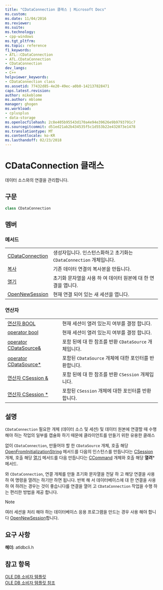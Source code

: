 ```yaml
---
title: "CDataConnection 클래스 | Microsoft Docs"
ms.custom: 
ms.date: 11/04/2016
ms.reviewer: 
ms.suite: 
ms.technology:
- cpp-windows
ms.tgt_pltfrm: 
ms.topic: reference
f1_keywords:
- ATL::CDataConnection
- ATL.CDataConnection
- CDataConnection
dev_langs:
- C++
helpviewer_keywords:
- CDataConnection class
ms.assetid: 77432d85-4e20-49ec-a0b0-142137828471
caps.latest.revision: 
author: mikeblome
ms.author: mblome
manager: ghogen
ms.workload:
- cplusplus
- data-storage
ms.openlocfilehash: 2c8e405b95543d170a4e94e39626e9b9793791c7
ms.sourcegitcommit: d51ed21ab2b434535f5c1d553b22e432073e1478
ms.translationtype: MT
ms.contentlocale: ko-KR
ms.lasthandoff: 02/23/2018
---
```

# <a name="cdataconnection-class"></a>CDataConnection 클래스
데이터 소스와의 연결을 관리합니다.  
  
## <a name="syntax"></a>구문

```cpp
class CDataConnection  
```  
  
## <a name="members"></a>멤버  
  
### <a name="methods"></a>메서드  
  
|||  
|-|-|  
|[CDataConnection](../../data/oledb/cdataconnection-cdataconnection.md)|생성자입니다. 인스턴스화하고 초기화는 `CDataConnection` 개체입니다.|  
|[복사](../../data/oledb/cdataconnection-copy.md)|기존 데이터 연결의 복사본을 만듭니다.|  
|[열기](../../data/oledb/cdataconnection-open.md)|초기화 문자열을 사용 하 여 데이터 원본에 대 한 연결을 엽니다.|  
|[OpenNewSession](../../data/oledb/cdataconnection-opennewsession.md)|현재 연결 되어 있는 새 세션을 엽니다.|  
  
### <a name="operators"></a>연산자  
  
|||  
|-|-|  
|[연산자 BOOL](../../data/oledb/cdataconnection-operator-bool.md)|현재 세션이 열려 있는지 여부를 결정 합니다.|  
|[operator bool](../../data/oledb/cdataconnection-operator-bool-ole-db.md)|현재 세션이 열려 있는지 여부를 결정 합니다.|  
|[operator CDataSource&](../../data/oledb/cdataconnection-operator-cdatasource-amp.md)|포함 된에 대 한 참조를 반환 `CDataSource` 개체입니다.|  
|[operator CDataSource*](../../data/oledb/cdataconnection-operator-cdatasource-star.md)|포함된 `CDataSource` 개체에 대한 포인터를 반환합니다.|  
|[연산자 CSession &](../../data/oledb/cdataconnection-operator-csession-amp.md)|포함 된에 대 한 참조를 반환 `CSession` 개체입니다.|  
|[연산자 CSession *](../../data/oledb/cdataconnection-operator-csession-star.md)|포함된 `CSession` 개체에 대한 포인터를 반환합니다.|  
  
## <a name="remarks"></a>설명  
 `CDataConnection` 필요한 개체 (데이터 소스 및 세션) 및 데이터 원본에 연결할 때 수행 해야 하는 작업의 일부를 캡슐화 하기 때문에 클라이언트를 만들기 위한 유용한 클래스  
  
 없이 `CDataConnection`, 만들어야 할 한 `CDataSource` 개체, 호출 해당 [OpenFromInitializationString](../../data/oledb/cdatasource-openfrominitializationstring.md) 메서드를 다음의 인스턴스를 만듭니다는 [CSession](../../data/oledb/csession-class.md) 개체, 호출 해당 [ 열기](../../data/oledb/csession-open.md) 메서드를 다음 만듭니다는 [CCommand](../../data/oledb/ccommand-class.md) 개체와 호출 해당 **열려*** 메서드.  
  
 와 `CDataConnection`, 연결 개체를 만들 초기화 문자열을 전달 하 고 해당 연결을 사용 하 여 명령을 열려는 하기만 하면 됩니다. 반복 해 서 데이터베이스에 대 한 연결을 사용 하 여 하려는 경우는 것이 좋습니다를 연결을 열어 고 `CDataConnection` 작업을 수행 하는 편리한 방법을 제공 합니다.  
  
> [!NOTE]
>  여러 세션을 처리 해야 하는 데이터베이스 응용 프로그램을 만드는 경우 사용 해야 합니다 [OpenNewSession](../../data/oledb/cdataconnection-opennewsession.md)합니다.  
  
## <a name="requirements"></a>요구 사항  
 **헤더:** atldbcli.h  
  
## <a name="see-also"></a>참고 항목  
 [OLE DB 소비자 템플릿](../../data/oledb/ole-db-consumer-templates-cpp.md)   
 [OLE DB 소비자 템플릿 참조](../../data/oledb/ole-db-consumer-templates-reference.md)